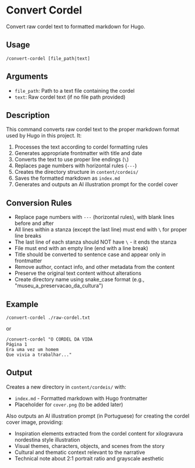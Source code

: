 # Convert Cordel

Convert raw cordel text to formatted markdown for Hugo.

## Usage

```
/convert-cordel [file_path|text]
```

## Arguments

- `file_path`: Path to a text file containing the cordel
- `text`: Raw cordel text (if no file path provided)

## Description

This command converts raw cordel text to the proper markdown format used by Hugo in this project. It:

1. Processes the text according to cordel formatting rules
2. Generates appropriate frontmatter with title and date
3. Converts the text to use proper line endings (`\`)
4. Replaces page numbers with horizontal rules (`---`)
5. Creates the directory structure in `content/cordeis/`
6. Saves the formatted markdown as `index.md`
7. Generates and outputs an AI illustration prompt for the cordel cover

## Conversion Rules

- Replace page numbers with `---` (horizontal rules), with blank lines before and after
- All lines within a stanza (except the last line) must end with `\` for proper line breaks
- The last line of each stanza should NOT have `\` - it ends the stanza
- File must end with an empty line (end with a line break)
- Title should be converted to sentence case and appear only in frontmatter
- Remove author, contact info, and other metadata from the content
- Preserve the original text content without alterations
- Create directory name using snake_case format (e.g., "museu_a_preservacao_da_cultura")

## Example

```
/convert-cordel ./raw-cordel.txt
```

or

```
/convert-cordel "O CORDEL DA VIDA
Página 1
Era uma vez um homem
Que vivia a trabalhar..."
```

## Output

Creates a new directory in `content/cordeis/` with:
- `index.md` - Formatted markdown with Hugo frontmatter
- Placeholder for `cover.png` (to be added later)

Also outputs an AI illustration prompt (in Portuguese) for creating the cordel cover image, providing:
- Inspiration elements extracted from the cordel content for xilogravura nordestina style illustration
- Visual themes, characters, objects, and scenes from the story
- Cultural and thematic context relevant to the narrative
- Technical note about 2:1 portrait ratio and grayscale aesthetic
